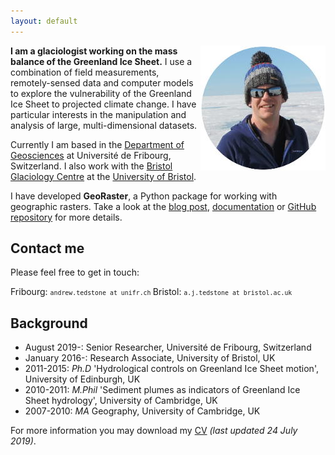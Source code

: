 ```yaml
---
layout: default
---
```


<img style="float: right;" src="images/profile_tedstone.jpg" alt="Andrew Tedstone profile pic" />

**I am a glaciologist working on the mass balance of the Greenland Ice Sheet.** I use a combination of field measurements, remotely-sensed data and computer models to explore the vulnerability of the Greenland Ice Sheet to projected climate change. I have particular interests in the manipulation and analysis of large, multi-dimensional datasets.

Currently I am based in the [Department of Geosciences](https://www3.unifr.ch/geo/en/) at Université de Fribourg, Switzerland. I also work with the [Bristol Glaciology Centre](http://www.bris.ac.uk/geography/research/bgc/) at the [University of Bristol](http://www.bris.ac.uk/).

I have developed **GeoRaster**, a Python package for working with geographic rasters. Take a look at the [blog post](blog/georaster-released), [documentation](http://georaster.readthedocs.io/en/latest/) or [GitHub repository](https://github.com/atedstone/georaster) for more details.

## Contact me
Please feel free to get in touch: 
 
Fribourg: <small>`andrew.tedstone at unifr.ch` </small>
Bristol: <small>`a.j.tedstone at bristol.ac.uk`</small>


## Background

* August 2019-: Senior Researcher, Université de Fribourg, Switzerland
* January 2016-: Research Associate, University of Bristol, UK
* 2011-2015: *Ph.D* 'Hydrological controls on Greenland Ice Sheet motion', University of Edinburgh, UK
* 2010-2011: *M.Phil* 'Sediment plumes as indicators of Greenland Ice Sheet hydrology', University of Cambridge, UK
* 2007-2010: *MA* Geography, University of Cambridge, UK

For more information you may download my [CV](images/cv-2019-07-24-tedstone.pdf) *(last updated 24 July 2019)*.
